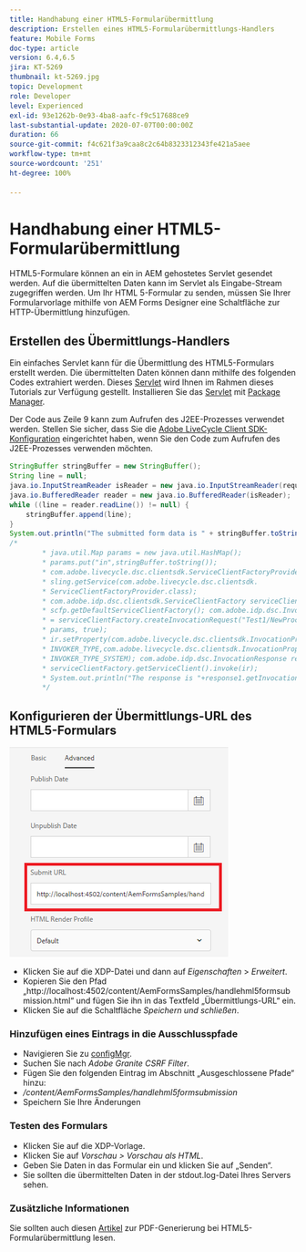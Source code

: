 ```yaml
---
title: Handhabung einer HTML5-Formularübermittlung
description: Erstellen eines HTML5-Formularübermittlungs-Handlers
feature: Mobile Forms
doc-type: article
version: 6.4,6.5
jira: KT-5269
thumbnail: kt-5269.jpg
topic: Development
role: Developer
level: Experienced
exl-id: 93e1262b-0e93-4ba8-aafc-f9c517688ce9
last-substantial-update: 2020-07-07T00:00:00Z
duration: 66
source-git-commit: f4c621f3a9caa8c2c64b8323312343fe421a5aee
workflow-type: tm+mt
source-wordcount: '251'
ht-degree: 100%

---
```


# Handhabung einer HTML5-Formularübermittlung

HTML5-Formulare können an ein in AEM gehostetes Servlet gesendet werden. Auf die übermittelten Daten kann im Servlet als Eingabe-Stream zugegriffen werden. Um Ihr HTML 5-Formular zu senden, müssen Sie Ihrer Formularvorlage mithilfe von AEM Forms Designer eine Schaltfläche zur HTTP-Übermittlung hinzufügen.

## Erstellen des Übermittlungs-Handlers

Ein einfaches Servlet kann für die Übermittlung des HTML5-Formulars erstellt werden. Die übermittelten Daten können dann mithilfe des folgenden Codes extrahiert werden. Dieses [Servlet](assets/html5-submit-handler.zip) wird Ihnen im Rahmen dieses Tutorials zur Verfügung gestellt. Installieren Sie das [Servlet](assets/html5-submit-handler.zip) mit [Package Manager](http://localhost:4502/crx/packmgr/index.jsp).

Der Code aus Zeile 9 kann zum Aufrufen des J2EE-Prozesses verwendet werden. Stellen Sie sicher, dass Sie die [Adobe LiveCycle Client SDK-Konfiguration](https://helpx.adobe.com/de/aem-forms/6/submit-form-data-livecycle-process.html) eingerichtet haben, wenn Sie den Code zum Aufrufen des J2EE-Prozesses verwenden möchten.

```java
StringBuffer stringBuffer = new StringBuffer();
String line = null;
java.io.InputStreamReader isReader = new java.io.InputStreamReader(request.getInputStream(), "UTF-8");
java.io.BufferedReader reader = new java.io.BufferedReader(isReader);
while ((line = reader.readLine()) != null) {
    stringBuffer.append(line);
}
System.out.println("The submitted form data is " + stringBuffer.toString());
/*
        * java.util.Map params = new java.util.HashMap();
        * params.put("in",stringBuffer.toString());
        * com.adobe.livecycle.dsc.clientsdk.ServiceClientFactoryProvider scfp =
        * sling.getService(com.adobe.livecycle.dsc.clientsdk.
        * ServiceClientFactoryProvider.class);
        * com.adobe.idp.dsc.clientsdk.ServiceClientFactory serviceClientFactory =
        * scfp.getDefaultServiceClientFactory(); com.adobe.idp.dsc.InvocationRequest ir
        * = serviceClientFactory.createInvocationRequest("Test1/NewProcess1", "invoke",
        * params, true);
        * ir.setProperty(com.adobe.livecycle.dsc.clientsdk.InvocationProperties.
        * INVOKER_TYPE,com.adobe.livecycle.dsc.clientsdk.InvocationProperties.
        * INVOKER_TYPE_SYSTEM); com.adobe.idp.dsc.InvocationResponse response1 =
        * serviceClientFactory.getServiceClient().invoke(ir);
        * System.out.println("The response is "+response1.getInvocationId());
        */
```


## Konfigurieren der Übermittlungs-URL des HTML5-Formulars

![Übermittlungs-URL](assets/submit-url.PNG)

* Klicken Sie auf die XDP-Datei und dann auf _Eigenschaften_ > _Erweitert_.
* Kopieren Sie den Pfad „http://localhost:4502/content/AemFormsSamples/handlehml5formsubmission.html“ und fügen Sie ihn in das Textfeld „Übermittlungs-URL“ ein.
* Klicken Sie auf die Schaltfläche _Speichern und schließen_.

### Hinzufügen eines Eintrags in die Ausschlusspfade

* Navigieren Sie zu [configMgr](http://localhost:4502/system/console/configMgr).
* Suchen Sie nach _Adobe Granite CSRF Filter_.
* Fügen Sie den folgenden Eintrag im Abschnitt „Ausgeschlossene Pfade“ hinzu:
* _/content/AemFormsSamples/handlehml5formsubmission_
* Speichern Sie Ihre Änderungen

### Testen des Formulars

* Klicken Sie auf die XDP-Vorlage.
* Klicken Sie auf _Vorschau > Vorschau als HTML_.
* Geben Sie Daten in das Formular ein und klicken Sie auf „Senden“.
* Sie sollten die übermittelten Daten in der stdout.log-Datei Ihres Servers sehen.

### Zusätzliche Informationen

Sie sollten auch diesen [Artikel](https://experienceleague.adobe.com/docs/experience-manager-learn/forms/document-services/generate-pdf-from-mobile-form-submission-article.html?lang=de) zur PDF-Generierung bei HTML5-Formularübermittlung lesen.
